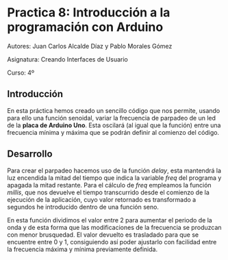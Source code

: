 # Practica 8: Introducción a la programación con Arduino

Autores: Juan Carlos Alcalde Díaz y Pablo Morales Gómez

Asignatura: Creando Interfaces de Usuario

Curso: 4º


## Introducción

En esta práctica hemos creado un sencillo código que nos permite, usando para ello una función senoidal, variar la frecuencia de parpadeo de un led de la **placa de Arduino Uno**. Esta oscilará (al igual que la función) entre una frecuencia mínima y máxima que se podrán definir al comienzo del código.


## Desarrollo

Para crear el parpadeo hacemos uso de la función *delay*, esta mantendrá la luz encendida la mitad del tiempo que indica la variable *freq* del programa y apagada la mitad restante. Para el cálculo de *freq* empleamos la función *millis*, que nos devuelve el tiempo transcurrido desde el comienzo de la ejecución de la aplicación, cuyo valor retornado es transformado a segundos he introducido dentro de una función seno.

En esta función dividimos el valor entre 2 para aumentar el periodo de la onda y de esta forma que las modificaciones de la frecuencia se produzcan con menor brusquedad. El valor devuelto es trasladado para que se encuentre entre 0 y 1, consiguiendo así poder ajustarlo con facilidad entre la frecuencia máxima y mínima previamente definida.
